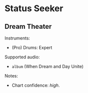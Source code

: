 # Status Seeker

## Dream Theater

Instruments:

  * (Pro) Drums: Expert

Supported audio:

  * `album` (When Dream and Day Unite)

Notes:

  * Chart confidence: *high*.
